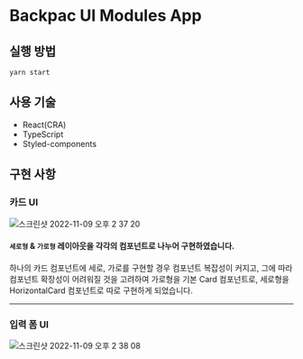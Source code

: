 # Backpac UI Modules App

## 실행 방법

`yarn start`

## 사용 기술

- React(CRA)
- TypeScript
- Styled-components

## 구현 사항

### 카드 UI

![스크린샷 2022-11-09 오후 2 37 20](https://user-images.githubusercontent.com/64177590/200747708-22610ffd-d223-4eb7-89c1-461079a0ddc3.png)

#### `세로형` & `가로형` 레이아웃을 각각의 컴포넌트로 나누어 구현하였습니다.

하나의 카드 컴포넌트에 세로, 가로를 구현할 경우 컴포넌트 복잡성이 커지고, 그에 따라 컴포넌트 확장성이 어려워질 것을 고려하여
가로형을 기본 Card 컴포넌트로, 세로형을 HorizontalCard 컴포넌트로 따로 구현하게 되었습니다.

---

### 입력 폼 UI

![스크린샷 2022-11-09 오후 2 38 08](https://user-images.githubusercontent.com/64177590/200747819-8448455e-2557-41ed-a2d5-a849fabd29c7.png)
